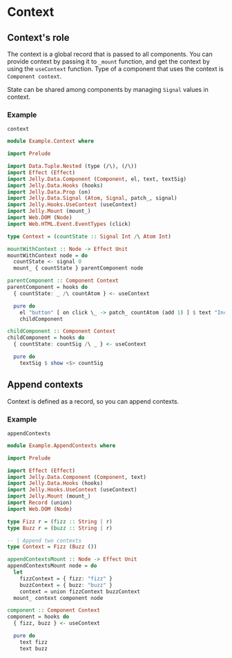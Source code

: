# Context

## Context's role

The context is a global record that is passed to all components. You can provide context by passing it to `_mount` function, and get the context by using the `useContext` function. Type of a component that uses the context is `Component context`.

State can be shared among components by managing `Signal` values in context.

### Example

```preview
context
```

```purescript
module Example.Context where

import Prelude

import Data.Tuple.Nested (type (/\), (/\))
import Effect (Effect)
import Jelly.Data.Component (Component, el, text, textSig)
import Jelly.Data.Hooks (hooks)
import Jelly.Data.Prop (on)
import Jelly.Data.Signal (Atom, Signal, patch_, signal)
import Jelly.Hooks.UseContext (useContext)
import Jelly.Mount (mount_)
import Web.DOM (Node)
import Web.HTML.Event.EventTypes (click)

type Context = (countState :: Signal Int /\ Atom Int)

mountWithContext :: Node -> Effect Unit
mountWithContext node = do
  countState <- signal 0
  mount_ { countState } parentComponent node

parentComponent :: Component Context
parentComponent = hooks do
  { countState: _ /\ countAtom } <- useContext

  pure do
    el "button" [ on click \_ -> patch_ countAtom (add 1) ] $ text "Increment"
    childComponent

childComponent :: Component Context
childComponent = hooks do
  { countState: countSig /\ _ } <- useContext

  pure do
    textSig $ show <$> countSig
```

## Append contexts

Context is defined as a record, so you can append contexts.

### Example

```preview
appendContexts
```

```purescript
module Example.AppendContexts where

import Prelude

import Effect (Effect)
import Jelly.Data.Component (Component, text)
import Jelly.Data.Hooks (hooks)
import Jelly.Hooks.UseContext (useContext)
import Jelly.Mount (mount_)
import Record (union)
import Web.DOM (Node)

type Fizz r = (fizz :: String | r)
type Buzz r = (buzz :: String | r)

-- | Append two contexts
type Context = Fizz (Buzz ())

appendContextsMount :: Node -> Effect Unit
appendContextsMount node = do
  let
    fizzContext = { fizz: "fizz" }
    buzzContext = { buzz: "buzz" }
    context = union fizzContext buzzContext
  mount_ context component node

component :: Component Context
component = hooks do
  { fizz, buzz } <- useContext

  pure do
    text fizz
    text buzz
```
